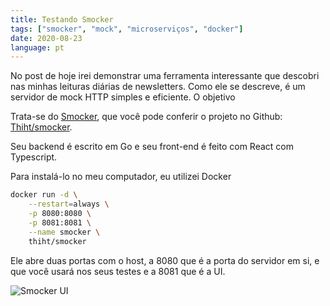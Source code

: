 ```yaml
---
title: Testando Smocker
tags: ["smocker", "mock", "microserviços", "docker"]
date: 2020-08-23
language: pt
---
```


No post de hoje irei demonstrar uma ferramenta interessante que descobri
nas minhas leituras diárias de newsletters. Como ele se descreve, é um
servidor de mock HTTP simples e eficiente. O objetivo 

Trata-se do [Smocker](https://smocker.dev/), que você pode conferir o projeto
no Github: [Thiht/smocker](https://github.com/Thiht/smocker).

Seu backend é escrito em Go e seu front-end é feito com React com Typescript.

Para instalá-lo no meu computador, eu utilizei Docker

```sh
docker run -d \
    --restart=always \
    -p 8080:8080 \
    -p 8081:8081 \
    --name smocker \
    thiht/smocker
```

Ele abre duas portas com o host, a 8080 que é a porta do servidor em si, e que
você usará nos seus testes e a 8081 que é a UI.

![Smocker UI](/images/smocker-screenshot.png)
